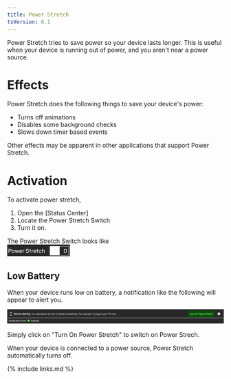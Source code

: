```yaml
---
title: Power Stretch
tsVersion: 6.1
---
```


Power Stretch tries to save power so your device lasts longer. This is useful when your device is running out of power, and you aren't near a power source.

# Effects

Power Stretch does the following things to save your device's power:
- Turns off animations
- Disables some background checks
- Slows down timer based events

Other effects may be apparent in other applications that support Power Stretch.

# Activation

To activate power stretch,
1. Open the [Status Center]
2. Locate the Power Stretch Switch
3. Turn it on.

The Power Stretch Switch looks like<br /> ![Power Stretch Switch](images/powerStretchSwitch.png)

## Low Battery

When your device runs low on battery, a notification like the following will appear to alert you.

![Low Battery Notification](images/lowBatteryNotification.png)

Simply click on "Turn On Power Stretch" to switch on Power Strech.

When your device is connected to a power source, Power Stretch automatically turns off.

{% include links.md %}
